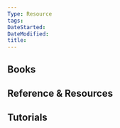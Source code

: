 ```yaml
---
Type: Resource
tags: 
DateStarted: 
DateModified: 
title: 
---
```

## Books

## Reference & Resources

## Tutorials
